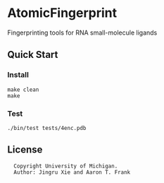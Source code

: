 # AtomicFingerprint
Fingerprinting tools for RNA small-molecule ligands

## Quick Start
### Install
```
make clean
make
```


### Test

```
./bin/test tests/4enc.pdb
```


## License
```
  Copyright University of Michigan.
  Author: Jingru Xie and Aaron T. Frank

```
